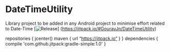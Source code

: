 # DateTimeUtility
Library project to be added in any Android project to minimise effort related to Date-Time
[![Release](https://jitpack.io/v/GouravJn/DateTimeUtility.svg)]
(https://jitpack.io/#GouravJn/DateTimeUtility)

repositories { 
    jcenter()
    maven { url “https://jitpack.io” }
}
dependencies {
    compile 'com.github.jitpack:gradle-simple:1.0'
}
